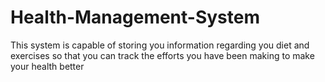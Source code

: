 # Health-Management-System
This system is capable of storing you information regarding you diet and exercises so that you can track the efforts you have been making to make your health better
